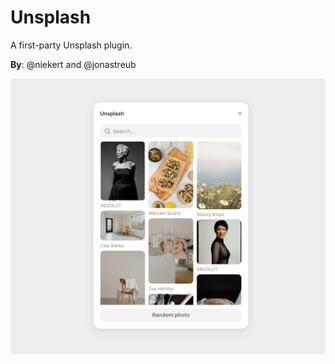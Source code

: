 # Unsplash

A first-party Unsplash plugin.

**By**: @niekert and @jonastreub

![unsplash icons](../../assets/unsplash.png)
